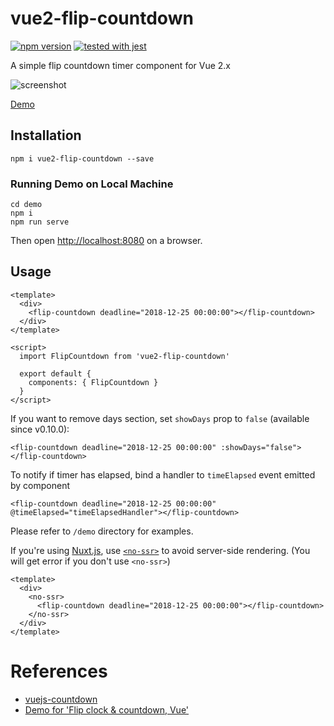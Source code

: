 # vue2-flip-countdown

[![npm version](https://badge.fury.io/js/vue2-flip-countdown.svg)](https://badge.fury.io/js/vue2-flip-countdown) [![tested with jest](https://img.shields.io/badge/tested_with-jest-99424f.svg)](https://github.com/facebook/jest)

A simple flip countdown timer component for Vue 2.x

![screenshot](https://github.com/philipjkim/vue2-flip-countdown/blob/master/screenshot.png?raw=true)

[Demo](https://philipjkim.github.io/vue2-flip-countdown/index.html)

## Installation

```
npm i vue2-flip-countdown --save
```

### Running Demo on Local Machine

```
cd demo
npm i
npm run serve
```

Then open <http://localhost:8080> on a browser.

## Usage

```vue
<template>
  <div>
    <flip-countdown deadline="2018-12-25 00:00:00"></flip-countdown>
  </div>
</template>

<script>
  import FlipCountdown from 'vue2-flip-countdown'

  export default {
    components: { FlipCountdown }
  }
</script>
```

If you want to remove days section, set `showDays` prop to `false` (available since v0.10.0):

```vue
<flip-countdown deadline="2018-12-25 00:00:00" :showDays="false"></flip-countdown>
```

To notify if timer has elapsed, bind a handler to `timeElapsed` event emitted by component

```vue
<flip-countdown deadline="2018-12-25 00:00:00" @timeElapsed="timeElapsedHandler"></flip-countdown>
```

Please refer to `/demo` directory for examples.

If you're using [Nuxt.js](https://nuxtjs.org/), use [`<no-ssr>`](https://nuxtjs.org/api/components-no-ssr#the-lt-no-ssr-gt-component) to avoid server-side rendering. (You will get error if you don't use `<no-ssr>`)

```vue
<template>
  <div>
    <no-ssr>
      <flip-countdown deadline="2018-12-25 00:00:00"></flip-countdown>
    </no-ssr>
  </div>
</template>
```

# References

- [vuejs-countdown](https://github.com/getanwar/vuejs-countdown)
- [Demo for 'Flip clock & countdown, Vue'](https://codepen.io/shshaw/pen/BzObXp)
